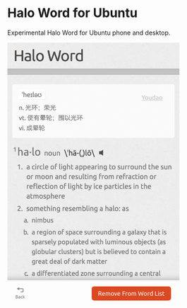 # Halo Word for Ubuntu

Experimental Halo Word for Ubuntu phone and desktop.

<img src="screenshot.png" width="390" alt="Screenshot">
